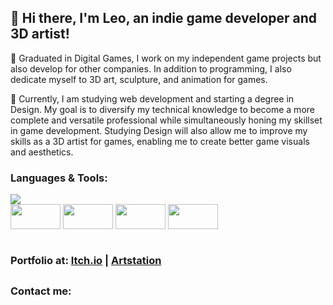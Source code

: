 <div>
  <h2>👋 Hi there, I'm Leo, an indie game developer and 3D artist!</h2>
  <p>💼 Graduated in Digital Games, I work on my independent game projects but also develop for other companies. In addition to programming, I also dedicate myself to 3D art,  sculpture, and animation for games.</p>
  <p>🌱 Currently, I am studying web development and starting a degree in Design. My goal is to diversify my technical knowledge to become a more complete and versatile professional while simultaneously honing my skillset in game development. Studying Design will also allow me to improve my skills as a 3D artist for games, enabling me to create better game visuals and aesthetics.</p>
</div>
<div>
  <div>
     <h3>Languages & Tools:</h3>
    <img src="https://github-readme-stats.vercel.app/api/top-langs?username=leospadim&layout=compact&theme=transparent&hide=hlsl,shaderlab&langs_count=8&hide_border=true&hide_title=true&card_width=350" />
  </div>
  <img align="center" height="40" width="80" src="https://unpkg.com/simple-icons@v8/icons/unity.svg" />
  <img align="center" height="40" width="80" src="https://unpkg.com/simple-icons@v8/icons/blender.svg" />
  <img align="center" height="40" width="80" src="https://unpkg.com/simple-icons@v8/icons/unrealengine.svg" />
  <img align="center" height="40" width="80" src="https://unpkg.com/simple-icons@v8/icons/react.svg" />
  <br><br>
  <h3>Portfolio at: <a href="https://leospadim.itch.io/">Itch.io</a> | <a href="https://leospadim.artstation.com/">Artstation</a></h3> 
</div>

##

<div>
  <h3>Contact me:</h3>
  <a href="mailto:leospadim@hotmail.com"></a>
  <a href="https://api.whatsapp.com/send?phone=5514998574325"></a>
</div>
